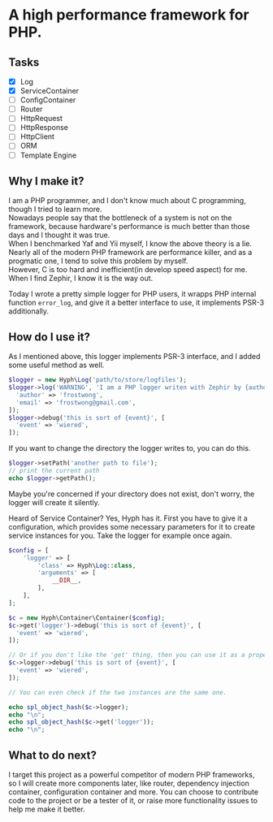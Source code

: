 # A high performance framework for PHP.

## Tasks

- [x] Log
- [x] ServiceContainer
- [ ] ConfigContainer
- [ ] Router
- [ ] HttpRequest
- [ ] HttpResponse
- [ ] HttpClient
- [ ] ORM
- [ ] Template Engine

## Why I make it?

I am a PHP programmer, and I don't know much about C programming, though I tried to learn more.  
Nowadays people say that the bottleneck of a system is not on the framework, because hardware's performance is much better than those days and I thought it was true.  
When I benchmarked Yaf and Yii myself, I know the above theory is a lie.  
Nearly all of the modern PHP framework are performance killer, and as a progmatic one, I tend to solve this problem by myself.  
However, C is too hard and inefficient(in develop speed aspect) for me. When I find Zephir, I know it is the way out.  

Today I wrote a pretty simple logger for PHP users, it wrapps PHP internal function `error_log`, and give it a better interface to use, it implements PSR-3 additionally.

## How do I use it?

As I mentioned above, this logger implements PSR-3 interface, and I added some useful method as well.

```php
$logger = new Hyph\Log('path/to/store/logfiles');
$logger->log('WARNING', 'I am a PHP logger writen with Zephir by {author}, whose email is {email}.', [
  'author' => 'frostwong',
  'email' => 'frostwong@gmail.com',
]);
$logger->debug('this is sort of {event}', [
  'event' => 'wiered',
]);
```

If you want to change the directory the logger writes to, you can do this.

```php
$logger->setPath('another path to file');
// print the current path
echo $logger->getPath();
```

Maybe you're concerned if your directory does not exist, don't worry, the logger will create it silently.

Heard of Service Container? Yes, Hyph has it. First you have to give it a configuration, which provides some necessary parameters for it to create service instances for you. Take the logger for example once again.

```php
$config = [
    'logger' => [
        'class' => Hyph\Log::class,
        'arguments' => [
            __DIR__,
        ],
    ],
];

$c = new Hyph\Container\Container($config);
$c->get('logger')->debug('this is sort of {event}', [
  'event' => 'wiered',
]);

// Or if you don't like the 'get' thing, then you can use it as a property.
$c->logger->debug('this is sort of {event}', [
  'event' => 'wiered',
]);

// You can even check if the two instances are the same one.

echo spl_object_hash($c->logger);
echo "\n";
echo spl_object_hash($c->get('logger'));
echo "\n";
```

## What to do next?

I target this project as a powerful competitor of modern PHP frameworks, so I will create more components later, like router, dependency injection container, configuration container and more. You can choose to contribute code to the project or be a tester of it, or raise more functionality issues to help me make it better.
